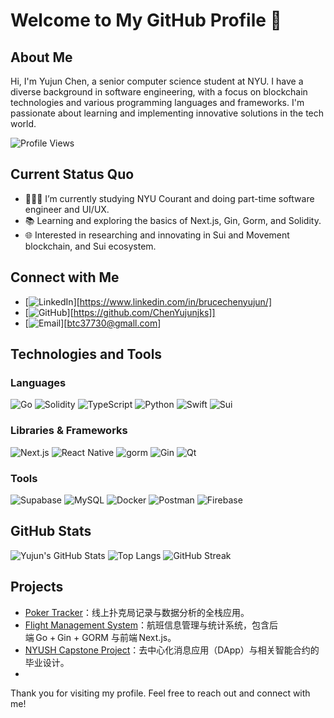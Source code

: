 # Welcome to My GitHub Profile 👋

## About Me
Hi, I'm Yujun Chen, a senior computer science student at NYU. I have a diverse background in software engineering, with a focus on blockchain technologies and various programming languages and frameworks. I'm passionate about learning and implementing innovative solutions in the tech world.

![Profile Views](https://komarev.com/ghpvc/?username=your-github-username&color=green)

## Current Status Quo

- 👨🏻‍💻 I’m currently studying NYU Courant and doing part-time software engineer and UI/UX.
- 📚 Learning and exploring the basics of Next.js, Gin, Gorm, and Solidity.
- 🌐 Interested in researching and innovating in Sui and Movement blockchain, and Sui ecosystem.

## Connect with Me
- [![LinkedIn](https://img.shields.io/badge/LinkedIn-0077B5?style=for-the-badge&logo=linkedin&logoColor=white)][https://www.linkedin.com/in/brucechenyujun/]
- [![GitHub](https://img.shields.io/badge/GitHub-100000?style=for-the-badge&logo=github&logoColor=white)][https://github.com/ChenYujunjks]]
- [![Email](https://img.shields.io/badge/Email-D14836?style=for-the-badge&logo=gmail&logoColor=white)][btc37730@gmall.com]

## Technologies and Tools

### Languages
![Go](https://img.shields.io/badge/Go-00ADD8?style=for-the-badge&logo=go&logoColor=white)
![Solidity](https://img.shields.io/badge/Solidity-363636?style=for-the-badge&logo=solidity&logoColor=white)
![TypeScript](https://img.shields.io/badge/TypeScript-007ACC?style=for-the-badge&logo=typescript&logoColor=white)
![Python](https://img.shields.io/badge/Python-3776AB?style=for-the-badge&logo=python&logoColor=white)
![Swift](https://img.shields.io/badge/Swift-FA7343?style=for-the-badge&logo=swift&logoColor=white)
![Sui](https://img.shields.io/badge/Sui-3B82F6?style=for-the-badge&logoColor=white)

### Libraries & Frameworks
![Next.js](https://img.shields.io/badge/Next.js-000000?style=for-the-badge&logo=nextdotjs&logoColor=white)
![React Native](https://img.shields.io/badge/React%20Native-20232A?style=for-the-badge&logo=react&logoColor=61DAFB)
![gorm](https://img.shields.io/badge/gorm-00ADD8?style=for-the-badge&logo=go&logoColor=white)
![Gin](https://img.shields.io/badge/Gin-00ADD8?style=for-the-badge&logo=go&logoColor=white)
![Qt](https://img.shields.io/badge/Qt-41CD52?style=for-the-badge&logo=qt&logoColor=white)

### Tools
![Supabase](https://img.shields.io/badge/Supabase-3ECF8E?style=for-the-badge&logo=supabase&logoColor=white)
![MySQL](https://img.shields.io/badge/MySQL-4479A1?style=for-the-badge&logo=mysql&logoColor=white)
![Docker](https://img.shields.io/badge/Docker-2496ED?style=for-the-badge&logo=docker&logoColor=white)
![Postman](https://img.shields.io/badge/Postman-FF6C37?style=for-the-badge&logo=postman&logoColor=white)
![Firebase](https://img.shields.io/badge/Firebase-FFCA28?style=for-the-badge&logo=firebase&logoColor=white)

## GitHub Stats
![Yujun's GitHub Stats](https://github-readme-stats.vercel.app/api?username=ChenYujunjks&show_icons=true&theme=tokyonight)
![Top Langs](https://github-readme-stats.vercel.app/api/top-langs/?username=ChenYujunjks&layout=compact&langs_count=8&theme=tokyonight)
![GitHub Streak](https://github-readme-streak-stats.herokuapp.com/?user=ChenYujunjks&theme=tokyonight&hide_border=true)


## Projects
- [Poker Tracker](https://github.com/ChenYujunjks/poker_tracker)：线上扑克局记录与数据分析的全栈应用。
- [Flight Management System](https://github.com/ChenYujunjks/flight_management_sys)：航班信息管理与统计系统，包含后端 Go + Gin + GORM 与前端 Next.js。
- [NYUSH Capstone Project](https://github.com/ChenYujunjks/NYUSH_Capstone_Project)：去中心化消息应用（DApp）与相关智能合约的毕业设计。
- 


Thank you for visiting my profile. Feel free to reach out and connect with me!

